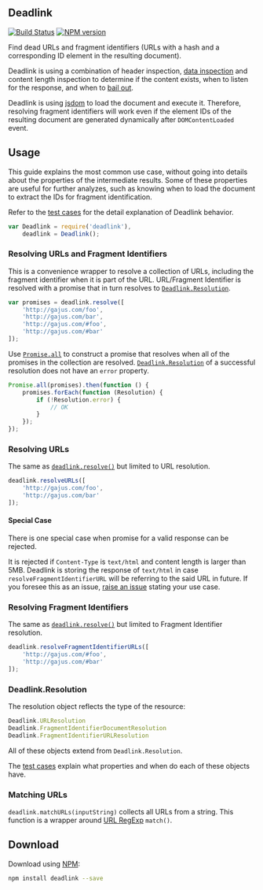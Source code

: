 ## Deadlink

[![Build Status](https://travis-ci.org/gajus/deadlink.png?branch=master)](https://travis-ci.org/gajus/deadlink)
[![NPM version](https://badge.fury.io/js/deadlink.svg?cache1)](http://badge.fury.io/js/deadlink)

Find dead URLs and fragment identifiers (URLs with a hash and a corresponding ID element in the resulting document).

Deadlink is using a combination of header inspection, [data inspection](https://github.com/mscdex/mmmagic) and content length inspection to determine if the content exists, when to listen for the response, and when to [bail out](#special-case).

Deadlink is using [jsdom](https://github.com/tmpvar/jsdom) to load the document and execute it. Therefore, resolving fragment identifiers will work even if the element IDs of the resulting document are generated dynamically after `DOMContentLoaded` event.

## Usage

This guide explains the most common use case, without going into details about the properties of the intermediate results. Some of these properties are useful for further analyzes, such as knowing when to load the document to extract the IDs for fragment identification.

Refer to the [test cases](https://github.com/gajus/deadlink/tree/master/tests) for the detail explanation of Deadlink behavior.

```js
var Deadlink = require('deadlink'),
    deadlink = Deadlink();
```

### Resolving URLs and Fragment Identifiers

This is a convenience wrapper to resolve a collection of URLs, including the fragment identifier when it is part of the URL. URL/Fragment Identifier is resolved with a promise that in turn resolves to [`Deadlink.Resolution`](#deadlinkresolution).

```js
var promises = deadlink.resolve([
    'http://gajus.com/foo',
    'http://gajus.com/bar',
    'http://gajus.com/#foo',
    'http://gajus.com/#bar'
]);
```

Use [`Promise.all`](https://developer.mozilla.org/en-US/docs/Web/JavaScript/Reference/Global_Objects/Promise/all) to construct a promise that resolves when all of the promises in the collection are resolved. [`Deadlink.Resolution`](#deadlinkresolution) of a successful resolution does not have an `error` property.

```js
Promise.all(promises).then(function () {
    promises.forEach(function (Resolution) {
        if (!Resolution.error) {
            // OK
        }
    });
});
```

### Resolving URLs

The same as [`deadlink.resolve()`](#resolving-urls-and-fragment-identifiers) but limited to URL resolution.

```js
deadlink.resolveURLs([
    'http://gajus.com/foo',
    'http://gajus.com/bar'
]);
```

#### Special Case

There is one special case when promise for a valid response can be rejected.

It is rejected if `Content-Type` is `text/html` and content length is larger than 5MB. Deadlink is storing the response of `text/html` in case `resolveFragmentIdentifierURL` will be referring to the said URL in future. If you foresee this as an issue, [raise an issue](https://github.com/gajus/deadlink/issues) stating your use case.

### Resolving Fragment Identifiers

The same as [`deadlink.resolve()`](#resolving-urls-and-fragment-identifiers) but limited to Fragment Identifier resolution.

```js
deadlink.resolveFragmentIdentifierURLs([
    'http://gajus.com/#foo',
    'http://gajus.com/#bar'
]);
```

### Deadlink.Resolution

The resolution object reflects the type of the resource:

```js
Deadlink.URLResolution
Deadlink.FragmentIdentifierDocumentResolution
Deadlink.FragmentIdentifierURLResolution
```

All of these objects extend from `Deadlink.Resolution`.

The [test cases](https://github.com/gajus/deadlink/tree/master/tests) explain what properties and when do each of these objects have.

### Matching URLs

`deadlink.matchURLs(inputString)` collects all URLs from a string. This function is a wrapper around [URL RegExp](https://github.com/gajus/url-regexp) `match()`.

## Download

Download using [NPM](https://www.npmjs.org/):

```sh
npm install deadlink --save
```